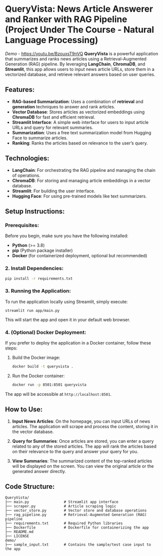 
# QueryVista: News Article Answerer and Ranker with RAG Pipeline (Project Under The Course - Natural Language Processing)

*Demo* - https://youtu.be/BzouxsT9nVQ
**QueryVista** is a powerful application that summarizes and ranks news articles using a Retrieval-Augmented Generation (RAG) pipeline. By leveraging **LangChain**, **ChromaDB**, and **Streamlit**, this app allows users to input news article URLs, store them in a vectorized database, and retrieve relevant answers based on user queries.

## Features:
- **RAG-based Summarization**: Uses a combination of **retrieval** and **generation** techniques to answer and rank articles.
- **Vector Database**: Stores articles as vectorized embeddings using **ChromaDB** for fast and efficient retrieval.
- **Streamlit Interface**: A simple web interface for users to input article URLs and query for relevant summaries.
- **Summarization**: Uses a free text summarization model from Hugging Face to summarize articles.
- **Ranking**: Ranks the articles based on relevance to the user’s query.

## Technologies:
- **LangChain**: For orchestrating the RAG pipeline and managing the chain of operations.
- **ChromaDB**: For storing and managing article embeddings in a vector database.
- **Streamlit**: For building the user interface.
- **Hugging Face**: For using pre-trained models like text summarizers.

## Setup Instructions:

### Prerequisites:
Before you begin, make sure you have the following installed:
- **Python** (>= 3.8)
- **pip** (Python package installer)
- **Docker** (for containerized deployment, optional but recommended)



### 2. Install Dependencies:

```bash
pip install -r requirements.txt
```



### 3. Running the Application:
To run the application locally using Streamlit, simply execute:
```
streamlit run app/main.py
```

This will start the app and open it in your default web browser.

### 4. (Optional) Docker Deployment:
If you prefer to deploy the application in a Docker container, follow these steps:
1. Build the Docker image:
   ```bash
   docker build -t queryvista .
   ```
2. Run the Docker container:
   ```bash
   docker run -p 8501:8501 queryvista
   ```

The app will be accessible at `http://localhost:8501`.

## How to Use:

1. **Input News Articles**: On the homepage, you can input URLs of news articles. The application will scrape and process the content, storing it in the vector database.
   
2. **Query for Summaries**: Once articles are stored, you can enter a query related to any of the stored articles. The app will rank the articles based on their relevance to the query and answer your query for you.

3. **View Summaries**: The summarized content of the top-ranked articles will be displayed on the screen. You can view the original article or the generated answer directly.

## Code Structure:

```
QueryVista/
├── main.py                # Streamlit app interface
├── scraper.py             # Article scraping logic
├── vector_store.py        # Vector store and database operations
├── rag_pipeline.py        # Retrieval-Augmented Generation (RAG) pipeline
├── requirements.txt       # Required Python libraries
├── Dockerfile             # Dockerfile for containerizing the app
├── README.md   
├── LICENSE 
demo/
├── sample_input.txt       # Contains the sample/test case input to the app

```


